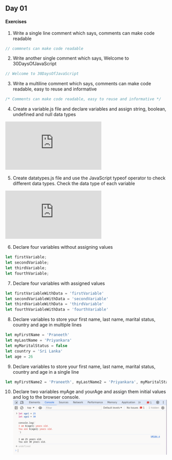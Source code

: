 ## Day 01

#### Exercises

1) Write a single line comment which says, comments can make code readable
```javascript
// commnets can make code readable
```


2) Write another single comment which says, Welcome to 30DaysOfJavaScript
```javascript
// Welcome to 30DaysOfJavaScript
```

3) Write a multiline comment which says, comments can make code readable, easy to reuse and informative
```javascript
/* Comments can make code readable, easy to reuse and informative */
```

4) Create a variable.js file and declare variables and assign string, boolean, undefined and null data types

![variable.js](https://github.com/praneethpri/Exercises_of_30_days_of_JavaScript/blob/main/Day_01/datatypes.js)

5) Create datatypes.js file and use the JavaScript typeof operator to check different data types. Check the data type of each variable

![datatypes.js](https://github.com/praneethpri/Exercises_of_30_days_of_JavaScript/blob/main/Day_01/datatypes.js)

6) Declare four variables without assigning values
```javascript
let firstVariable;
let secondVariable;
let thirdVariable;
let fourthVariable;
```

7) Declare four variables with assigned values
```javascript
let firstVariableWithData = 'firstVariable'
let secondVariableWithData = 'secondVariable'
let thirdVariableWithData = 'thirdVariable'
let fourthVariableWithData = 'fourthVariable'
```

8) Declare variables to store your first name, last name, marital status, country and age in multiple lines
```javascript
let myFirstName = 'Praneeth'
let myLastName = 'Priyankara'
let myMaritalStatus = false
let country = 'Sri Lanka'
let age = 26
```

9) Declare variables to store your first name, last name, marital status, country and age in a single line
```javascript
let myFirstName2 = 'Praneeth', myLastName2 = 'Priyankara', myMaritalStatus2 = true, country2 = 'Sri Lanka', age2 = 26
```

10) Declare two variables myAge and yourAge and assign them initial values and log to the browser console.
![varible console logging](https://github.com/praneethpri/Exercises_of_30_days_of_JavaScript/blob/main/Day_01/variable_console_logging.png)

